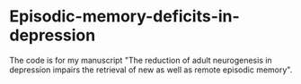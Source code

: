 # Episodic-memory-deficits-in-depression

 The code is for my manuscript "The reduction of adult neurogenesis in depression impairs the
retrieval of new as well as remote episodic memory".
 
 
